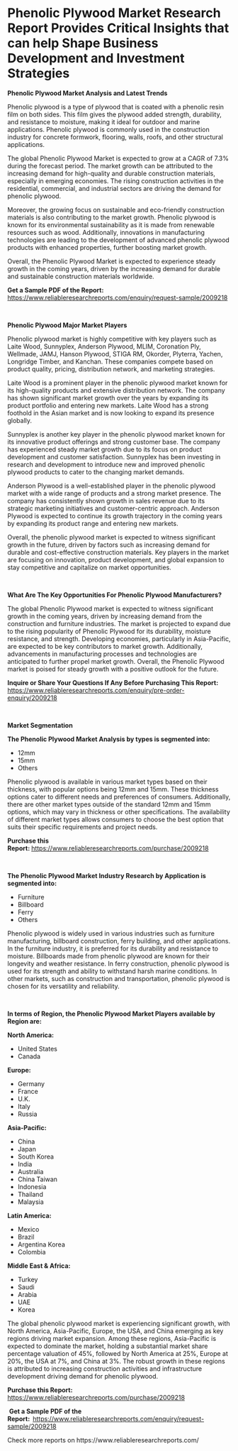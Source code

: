 <p><h1>Phenolic Plywood Market Research Report Provides Critical Insights that can help Shape Business Development and Investment Strategies</h1></p><p><strong>Phenolic Plywood Market Analysis and Latest Trends</strong></p>
<p><p>Phenolic plywood is a type of plywood that is coated with a phenolic resin film on both sides. This film gives the plywood added strength, durability, and resistance to moisture, making it ideal for outdoor and marine applications. Phenolic plywood is commonly used in the construction industry for concrete formwork, flooring, walls, roofs, and other structural applications.</p><p>The global Phenolic Plywood Market is expected to grow at a CAGR of 7.3% during the forecast period. The market growth can be attributed to the increasing demand for high-quality and durable construction materials, especially in emerging economies. The rising construction activities in the residential, commercial, and industrial sectors are driving the demand for phenolic plywood.</p><p>Moreover, the growing focus on sustainable and eco-friendly construction materials is also contributing to the market growth. Phenolic plywood is known for its environmental sustainability as it is made from renewable resources such as wood. Additionally, innovations in manufacturing technologies are leading to the development of advanced phenolic plywood products with enhanced properties, further boosting market growth.</p><p>Overall, the Phenolic Plywood Market is expected to experience steady growth in the coming years, driven by the increasing demand for durable and sustainable construction materials worldwide.</p></p>
<p><strong>Get a Sample PDF of the Report:&nbsp;</strong> <a href="https://www.reliableresearchreports.com/enquiry/request-sample/2009218">https://www.reliableresearchreports.com/enquiry/request-sample/2009218</a></p>
<p>&nbsp;</p>
<p><strong>Phenolic Plywood Major Market Players</strong></p>
<p><p>Phenolic plywood market is highly competitive with key players such as Laite Wood, Sunnyplex, Anderson Plywood, MLIM, Coronation Ply, Wellmade, JAMJ, Hanson Plywood, STIGA RM, Okorder, Plyterra, Yachen, Longridge Timber, and Kanchan. These companies compete based on product quality, pricing, distribution network, and marketing strategies.</p><p>Laite Wood is a prominent player in the phenolic plywood market known for its high-quality products and extensive distribution network. The company has shown significant market growth over the years by expanding its product portfolio and entering new markets. Laite Wood has a strong foothold in the Asian market and is now looking to expand its presence globally.</p><p>Sunnyplex is another key player in the phenolic plywood market known for its innovative product offerings and strong customer base. The company has experienced steady market growth due to its focus on product development and customer satisfaction. Sunnyplex has been investing in research and development to introduce new and improved phenolic plywood products to cater to the changing market demands.</p><p>Anderson Plywood is a well-established player in the phenolic plywood market with a wide range of products and a strong market presence. The company has consistently shown growth in sales revenue due to its strategic marketing initiatives and customer-centric approach. Anderson Plywood is expected to continue its growth trajectory in the coming years by expanding its product range and entering new markets.</p><p>Overall, the phenolic plywood market is expected to witness significant growth in the future, driven by factors such as increasing demand for durable and cost-effective construction materials. Key players in the market are focusing on innovation, product development, and global expansion to stay competitive and capitalize on market opportunities.</p></p>
<p>&nbsp;</p>
<p><strong>What Are The Key Opportunities For Phenolic Plywood Manufacturers?</strong></p>
<p><p>The global Phenolic Plywood market is expected to witness significant growth in the coming years, driven by increasing demand from the construction and furniture industries. The market is projected to expand due to the rising popularity of Phenolic Plywood for its durability, moisture resistance, and strength. Developing economies, particularly in Asia-Pacific, are expected to be key contributors to market growth. Additionally, advancements in manufacturing processes and technologies are anticipated to further propel market growth. Overall, the Phenolic Plywood market is poised for steady growth with a positive outlook for the future.</p></p>
<p><strong>Inquire or Share Your Questions If Any Before Purchasing This Report:</strong> <a href="https://www.reliableresearchreports.com/enquiry/pre-order-enquiry/2009218">https://www.reliableresearchreports.com/enquiry/pre-order-enquiry/2009218</a></p>
<p>&nbsp;</p>
<p><strong>Market Segmentation</strong></p>
<p><strong>The Phenolic Plywood Market Analysis by types is segmented into:</strong></p>
<p><ul><li>12mm</li><li>15mm</li><li>Others</li></ul></p>
<p><p>Phenolic plywood is available in various market types based on their thickness, with popular options being 12mm and 15mm. These thickness options cater to different needs and preferences of consumers. Additionally, there are other market types outside of the standard 12mm and 15mm options, which may vary in thickness or other specifications. The availability of different market types allows consumers to choose the best option that suits their specific requirements and project needs.</p></p>
<p><strong>Purchase this Report:&nbsp;</strong><a href="https://www.reliableresearchreports.com/purchase/2009218">https://www.reliableresearchreports.com/purchase/2009218</a></p>
<p>&nbsp;</p>
<p><strong>The Phenolic Plywood Market Industry Research by Application is segmented into:</strong></p>
<p><ul><li>Furniture</li><li>Billboard</li><li>Ferry</li><li>Others</li></ul></p>
<p><p>Phenolic plywood is widely used in various industries such as furniture manufacturing, billboard construction, ferry building, and other applications. In the furniture industry, it is preferred for its durability and resistance to moisture. Billboards made from phenolic plywood are known for their longevity and weather resistance. In ferry construction, phenolic plywood is used for its strength and ability to withstand harsh marine conditions. In other markets, such as construction and transportation, phenolic plywood is chosen for its versatility and reliability.</p></p>
<p>&nbsp;</p>
<p><strong>In terms of Region, the Phenolic Plywood Market Players available by Region are:</strong></p>
<p>
    <p> <strong> North America: </strong>
        <ul>
            <li>United States</li>
            <li>Canada</li>
        </ul>
        </p> 
    <p> <strong> Europe: </strong>
        <ul>
            <li>Germany</li>
            <li>France</li>
            <li>U.K.</li>
            <li>Italy</li>
            <li>Russia</li>
        </ul>
        </p> 
    <p> <strong> Asia-Pacific: </strong>
        <ul>
            <li>China</li>
            <li>Japan</li>
            <li>South Korea</li>
            <li>India</li>
            <li>Australia</li>
            <li>China Taiwan</li>
            <li>Indonesia</li>
            <li>Thailand</li>
            <li>Malaysia</li>
        </ul>
        </p> 
    <p> <strong> Latin America: </strong>
        <ul>
            <li>Mexico</li>
            <li>Brazil</li>
            <li>Argentina Korea</li>
            <li>Colombia</li>
        </ul>
        </p> 
    <p> <strong> Middle East & Africa: </strong>
        <ul>
            <li>Turkey</li>
            <li>Saudi</li>
            <li>Arabia</li>
            <li>UAE</li>
            <li>Korea</li>
        </ul>
    </p>
    </p>
<p><p>The global phenolic plywood market is experiencing significant growth, with North America, Asia-Pacific, Europe, the USA, and China emerging as key regions driving market expansion. Among these regions, Asia-Pacific is expected to dominate the market, holding a substantial market share percentage valuation of 45%, followed by North America at 25%, Europe at 20%, the USA at 7%, and China at 3%. The robust growth in these regions is attributed to increasing construction activities and infrastructure development driving demand for phenolic plywood.</p></p>
<p><strong>Purchase this Report: </strong><a href="https://www.reliableresearchreports.com/purchase/2009218">https://www.reliableresearchreports.com/purchase/2009218</a></p>
<p>&nbsp;<strong>Get a Sample PDF of the Report:&nbsp;&nbsp;</strong><a href="https://www.reliableresearchreports.com/enquiry/request-sample/2009218">https://www.reliableresearchreports.com/enquiry/request-sample/2009218</a></p>
<p><strong></strong></p>
<p>Check more reports on https://www.reliableresearchreports.com/</p>